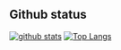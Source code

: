 ## Github status
[![github stats](https://github-readme-stats.vercel.app/api?username=mrbadri&&card_width=1100px&&include_all_commits=true&&show_icons=true&theme=transparent)](https://github.com/anuraghazra/github-readme-stats)
[![Top Langs](https://github-readme-stats.vercel.app/api/top-langs/?username=mrbadri&layout=compact)](https://github.com/arminnacl/github-readme-stats)
